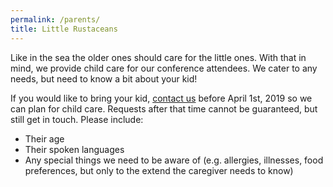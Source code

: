 ```yaml
---
permalink: /parents/
title: Little Rustaceans
---
```


Like in the sea the older ones should care for the little ones. With that in mind, we provide child care for our conference attendees. We cater to any needs, but need to know a bit about your kid!

If you would like to bring your kid, [contact us](mailto:oxidizeconf@ferrous-systems?subject=Child%20care%20at%20Oxidize) before April 1st, 2019 so we can plan for child care. Requests after that time cannot be guaranteed, but still get in touch. Please include:

* Their age
* Their spoken languages
* Any special things we need to be aware of (e.g. allergies, illnesses, food preferences, but only to the extend the caregiver needs to know)
